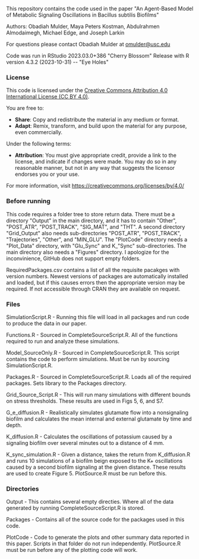 This repository contains the code used in the paper "An Agent-Based Model of
  Metabolic Signaling Oscillations in Bacillus subtilis Biofilms"

Authors: Obadiah Mulder, Maya Peters Kostman, Abdulrahmen Almodaimegh, Michael
Edge, and Joseph Larkin

For questions please contact Obadiah Mulder at omulder@usc.edu

Code was run in RStudio 2023.03.0+386 "Cherry Blossom" Release with
R version 4.3.2 (2023-10-31) -- "Eye Holes"

### License ####################################################################

This code is licensed under the [Creative Commons Attribution 4.0 International
  License (CC BY 4.0)](https://creativecommons.org/licenses/by/4.0/).

You are free to:
- **Share**: Copy and redistribute the material in any medium or format.
- **Adapt**: Remix, transform, and build upon the material for any purpose, even
  commercially.

Under the following terms:
- **Attribution**: You must give appropriate credit, provide a link to the
  license, and indicate if changes were made. You may do so in any reasonable
  manner, but not in any way that suggests the licensor endorses you or your use.

For more information, visit https://creativecommons.org/licenses/by/4.0/

### Before running #############################################################

This code requires a folder tree to store return data. There must be a directory
  "Output" in the main directory, and it has to contain "Other", "POST_ATR",
  "POST_TRACK", "SIG_MAT", and "THT". A second directory "Grid_Output" also 
  needs sub-directories "POST_ATR", "POST_TRACK", "Trajectories", "Other", and
  "MIN_GLU". The "PlotCode" directory needs a "Plot_Data" directory, with 
  "Glu_Sync" and K_"Sync" sub-directories. The main directory also needs a 
  "Figures" directory. I apologize for the inconvinience, GitHub does not 
  support empty folders.

RequiredPackages.csv contains a list of all the requisite pacakges with version
  numbers. Newest versions of packages are automatically installed and loaded,
  but if this causes errors then the appropriate version may be required. If
  not accessible through CRAN they are available on request.

### Files ######################################################################

SimulationScript.R - Running this file will load in all packages and run code to
  produce the data in our paper.

Functions.R - Sourced in CompleteSourceScript.R. All of the functions required
  to run and analyze these simulations.

Model_SourceOnly.R - Sourced in CompleteSourceScript.R. This script contains the
  code to perform simulations. Must be run by sourcing SimulationScript.R.

Packages.R - Sourced in CompleteSourceScript.R. Loads all of the required
  packages. Sets library to the Packages directory.

Grid_Source_Script.R - This will run many simulations with different bounds on
  stress thresholds. These results are used in Figs 5, 6, and S7.

G_e_diffusion.R - Realistically simulates glutamate flow into a nonsignaling 
  biofilm and calculates the mean internal and external glutamate by time and
  depth.

K_diffusion.R - Calculates the oscillations of potassium caused by a signaling
  biofilm over several minutes out to a distance of 4 mm.

K_sync_simulation.R - Given a distance, takes the return from K_diffusion.R and
  runs 10 simulations of a biofilm beign exposed to the K+ oscillations caused
  by a second biofilm signaling at the given distance. These results are used to
  create Figure 5. PlotSource.R must be run before this.

### Directories ################################################################

Output - This contains several empty directies. Where all of the data generated
  by running CompleteSourceScript.R is stored.

Packages - Contains all of the source code for the packages used in this code.

PlotCode - Code to generate the plots and other summary data reported in this
  paper. Scripts in that folder do not run independently. PlotSource.R must be
  run before any of the plotting code will work.
